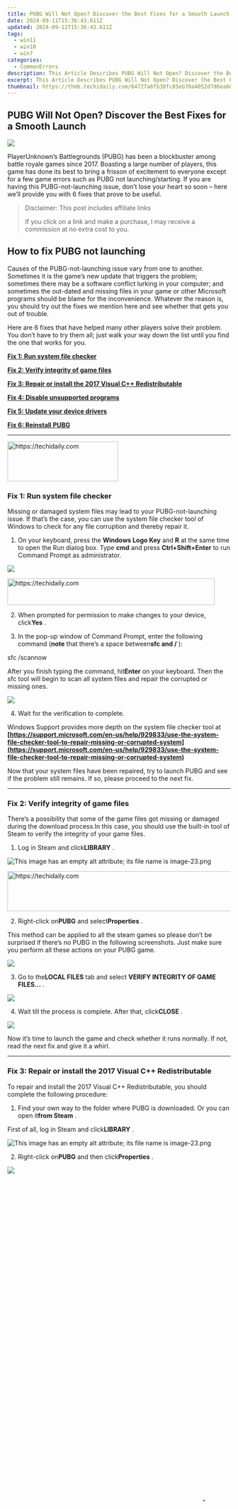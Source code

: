 ```yaml
---
title: PUBG Will Not Open? Discover the Best Fixes for a Smooth Launch
date: 2024-09-11T15:36:43.611Z
updated: 2024-09-12T15:36:43.611Z
tags:
  - win11
  - win10
  - win7
categories:
  - CommonErrors
description: This Article Describes PUBG Will Not Open? Discover the Best Fixes for a Smooth Launch
excerpt: This Article Describes PUBG Will Not Open? Discover the Best Fixes for a Smooth Launch
thumbnail: https://thmb.techidaily.com/64727a6fb30fc85eb70a4052d7d6ea68ac41c9b68c8e82ebf0f07967ea3707f2.jpg
---
```


## PUBG Will Not Open? Discover the Best Fixes for a Smooth Launch

![](https://images.drivereasy.com/wp-content/uploads/2019/06/image-440-1024x442.png)

 PlayerUnknown’s Battlegrounds (PUBG) has been a blockbuster among battle royale games since 2017\. Boasting a large number of players, this game has done its best to bring a frisson of excitement to everyone except for a few game errors such as PUBG not launching/starting. If you are having this PUBG-not-launching issue, don’t lose your heart so soon – here we’ll provide you with 6 fixes that prove to be useful.

>  Disclaimer: This post includes affiliate links
>
>  If you click on a link and make a purchase, I may receive a commission at no extra cost to you.
>

## How to fix PUBG not launching

 Causes of the PUBG-not-launching issue vary from one to another. Sometimes it is the game’s new update that triggers the problem; sometimes there may be a software conflict lurking in your computer; and sometimes the out-dated and missing files in your game or other Microsoft programs should be blame for the inconvenience. Whatever the reason is, you should try out the fixes we mention here and see whether that gets you out of trouble.

 Here are 6 fixes that have helped many other players solve their problem. You don’t have to try them all; just walk your way down the list until you find the one that works for you.

**[Fix 1: Run system file checker](#fix1)**

**[Fix 2: Verify integrity of game files](#fix2)**

**[Fix 3: Repair or install the 2017 Visual C++ Redistributable](#fix3)**

**[Fix 4: Disable unsupported programs](#fix4)**

**[Fix 5: Update your device drivers](#fix5)**

**[Fix 6: Reinstall PUBG](#fix6)**

---

<!-- affiliate ads begin -->
<a href="https://bluettius.sjv.io/c/5597632/2139112/17108" target="_top" id="2139112">
  <img src="//a.impactradius-go.com/display-ad/17108-2139112" border="0" alt="https://techidaily.com" width="250" height="90"/>
</a>
<img height="0" width="0" src="https://bluettius.sjv.io/i/5597632/2139112/17108" style="position:absolute;visibility:hidden;" border="0" />
<!-- affiliate ads end -->

### Fix 1: Run system file checker

 Missing or damaged system files may lead to your PUBG-not-launching issue. If that’s the case, you can use the system file checker tool of Windows to check for any file corruption and thereby repair it.

 1) On your keyboard, press the **Windows Logo Key** and **R** at the same time to open the Run dialog box. Type **cmd** and press **Ctrl+Shift+Enter**  to run Command Prompt as administrator.

![](https://images.drivereasy.com/wp-content/uploads/2019/05/image-182.png)

<!-- affiliate ads begin -->
<a href="https://aligracehair.sjv.io/c/5597632/2115950/19272" target="_top" id="2115950">
  <img src="//a.impactradius-go.com/display-ad/19272-2115950" border="0" alt="https://techidaily.com" width="468" height="60"/>
</a>
<img height="0" width="0" src="https://aligracehair.sjv.io/i/5597632/2115950/19272" style="position:absolute;visibility:hidden;" border="0" />
<!-- affiliate ads end -->

 2) When prompted for permission to make changes to your device, click**Yes** .

 3) In the pop-up window of Command Prompt, enter the following command (**note** that there’s a space between**sfc and /** ):

sfc /scannow

 After you finish typing the command, hit**Enter** on your keyboard. Then the sfc tool will begin to scan all system files and repair the corrupted or missing ones.

![](https://images.drivereasy.com/wp-content/uploads/2019/05/image-183.png)

4) Wait for the verification to complete.

 Windows Support provides more depth on the system file checker tool at  
**[https://support.microsoft.com/en-us/help/929833/use-the-system-file-checker-tool-to-repair-missing-or-corrupted-system](https://support.microsoft.com/en-us/help/929833/use-the-system-file-checker-tool-to-repair-missing-or-corrupted-system)** [](https://support.microsoft.com/en-us/help/929833/use-the-system-file-checker-tool-to-repair-missing-or-corrupted-system)

 Now that your system files have been repaired, try to launch PUBG and see if the problem still remains. If so, please proceed to the next fix.

---

### Fix 2: Verify integrity of game files

 There’s a possibility that some of the game files got missing or damaged during the download process.In this case, you should use the built-in tool of Steam to verify the integrity of your game files.

 1) Log in Steam and click**LIBRARY** .

![This image has an empty alt attribute; its file name is image-23.png](https://images.drivereasy.com/wp-content/uploads/2019/06/image-23.png)

<!-- affiliate ads begin -->
<a href="https://unicoeye.pxf.io/c/5597632/2134248/18498" target="_top" id="2134248">
  <img src="//a.impactradius-go.com/display-ad/18498-2134248" border="0" alt="https://techidaily.com" width="728" height="90"/>
</a>
<img height="0" width="0" src="https://unicoeye.pxf.io/i/5597632/2134248/18498" style="position:absolute;visibility:hidden;" border="0" />
<!-- affiliate ads end -->

 2) Right-click on**PUBG** and select**Properties** .

 This method can be applied to all the steam games so please don’t be surprised if there’s no PUBG in the following screenshots. Just make sure you perform all these actions on your PUBG game.

![](https://images.drivereasy.com/wp-content/uploads/2019/06/image-445.png)

 3) Go to the**LOCAL FILES** tab and select **VERIFY INTEGRITY OF GAME FILES…** .

![](https://images.drivereasy.com/wp-content/uploads/2019/06/image-446.png)

 4) Wait till the process is complete. After that, click**CLOSE** .

![](https://images.drivereasy.com/wp-content/uploads/2019/06/image-31.png)

 Now it’s time to launch the game and check whether it runs normally. If not, read the next fix and give it a whirl.

---

### **Fix 3: Repair or install the 2017 Visual C++ Redistributable**

 To repair and install the 2017 Visual C++ Redistributable, you should complete the following procedure:

 1) Find your own way to the folder where PUBG is downloaded. Or you can open it**from Steam** .

 First of all, log in Steam and click**LIBRARY** .

![This image has an empty alt attribute; its file name is image-23.png](https://images.drivereasy.com/wp-content/uploads/2019/06/image-23.png)

 2) Right-click on**PUBG** and then click**Properties** .

![](https://images.drivereasy.com/wp-content/uploads/2019/06/image-448.png)

<!-- affiliate ads begin -->
<span id="2135472">
					<video width="864" height="1536" style="cursor:pointer"
           poster="//a.impactradius-go.com/display-clicktoplayimage/2135472.png"
           onclick="if(!this.playClicked){this.play();this.setAttribute('controls',true);this.playClicked=true;}">
	   <source src="//a.impactradius-go.com/display-ad/18498-2135472">
	   <img src="//a.impactradius-go.com/display-clicktoplayimage/2135472.png" style="border: none; height: 100%; width: 100%; object-fit: contain">
	</video>
	<div style="width:540px;text-align:center"><a href="javascript:window.open(decodeURIComponent('https%3A%2F%2Funicoeye.pxf.io%2Fc%2F5597632%2F2135472%2F18498'), '_blank');void(0);">Click here</a></div>
</span>
<img height="0" width="0" src="https://imp.pxf.io/i/5597632/2135472/18498" style="position:absolute;visibility:hidden;" border="0" />
<!-- affiliate ads end -->

 3) On the next page, go to the**LOCAL FILES** tab. Next, click **BROWSE LOCAL FILES…** .

![](https://images.drivereasy.com/wp-content/uploads/2019/06/image-466.png)

 4) When the game folder is opened, locate**\_CommonRedist** and double-click on it. Then go on to double-click these two subfolders:**vcredist > 2017** .

![](https://images.drivereasy.com/wp-content/uploads/2019/06/image-471.png)

<!-- affiliate ads begin -->
<a href="https://aligracehair.sjv.io/c/5597632/2115927/19272" target="_top" id="2115927">
  <img src="//a.impactradius-go.com/display-ad/19272-2115927" border="0" alt="https://techidaily.com" width="125" height="90"/>
</a>
<img height="0" width="0" src="https://aligracehair.sjv.io/i/5597632/2115927/19272" style="position:absolute;visibility:hidden;" border="0" />
<!-- affiliate ads end -->

![](https://images.drivereasy.com/wp-content/uploads/2019/06/image-469.png)

<!-- affiliate ads begin -->
<span id="1975648">
					<video width="128" height="480" style="cursor:pointer"
           poster="//a.impactradius-go.com/display-clicktoplayimage/1975648.png"
           onclick="if(!this.playClicked){this.play();this.setAttribute('controls',true);this.playClicked=true;}">
	   <source src="//a.impactradius-go.com/display-ad/22993-1975648">
	   <img src="//a.impactradius-go.com/display-clicktoplayimage/1975648.png" style="border: none; height: 100%; width: 100%; object-fit: contain">
	</video>
	<div style="width:80px;text-align:center"><a href="javascript:window.open(decodeURIComponent('https%3A%2F%2Fhomestyler.sjv.io%2Fc%2F5597632%2F1975648%2F22993'), '_blank');void(0);">Click here</a></div>
</span>
<img height="0" width="0" src="https://imp.pxf.io/i/5597632/1975648/22993" style="position:absolute;visibility:hidden;" border="0" />
<!-- affiliate ads end -->

![This image has an empty alt attribute; its file name is image-473.png](https://images.drivereasy.com/wp-content/uploads/2019/06/image-473.png)

<!-- affiliate ads begin -->
<a href="https://ephamedtechinc.pxf.io/c/5597632/2120861/26400?prodsku=Saturn" target="_top" id="2120861">
  <img src="//a.impactradius-go.com/display-ad/26400-2120861" border="0" alt="https://techidaily.com" width="728" height="90"/>
</a>
<img height="0" width="0" src="https://ephamedtechinc.pxf.io/i/5597632/2120861/26400?prodsku=Saturn" style="position:absolute;visibility:hidden;" border="0" />
<!-- affiliate ads end -->

 If you don’t spot a**2017** subfolder here, please download and install the**2017 Visual C++ Redistributable** by yourself. Here’s a possible download webpage for your reference:  
[**https://support.microsoft.com/en-us/help/2977003/the-latest-supported-visual-c-downloads**](https://support.microsoft.com/en-us/help/2977003/the-latest-supported-visual-c-downloads)

 5) Double-click**vc\_redist.x64** to invoke the setup wizard.

![](https://images.drivereasy.com/wp-content/uploads/2019/06/image-474.png)

 6) Select**Repair** and follow the onscreen instructions to repair your 2017 Visual C++ Redistributable. Wait for the process to finish, and then launch PUBG to check if it has gone back to normal. If yes, then congrats – you’ve solved the problem!

 If not, return to this step and choose**Uninstall** . Likewise, complete the follow-up process and check to see whether your PUBG-not-launching issue has disappeared or not.

![](https://images.drivereasy.com/wp-content/uploads/2019/06/image-475.png)

 In case your problem hasn’t been solved successfully, you may move on to the next fix below.

---

<!-- affiliate ads begin -->
<a href="https://appsumo.8odi.net/c/5597632/2118318/7443" target="_top" id="2118318">
  <img src="//a.impactradius-go.com/display-ad/7443-2118318" border="0" alt="https://techidaily.com" width="600" height="90"/>
</a>
<img height="0" width="0" src="https://appsumo.8odi.net/i/5597632/2118318/7443" style="position:absolute;visibility:hidden;" border="0" />
<!-- affiliate ads end -->

### Fix 4: Disable unsupported programs

 Unsupported programs are among the most common causes of games-not-launching issues. This is also true with PUBG. To solve the problem, you need to remove or disable any programs unrelated to the game, and even turn off your antivirus temporarily.

 1) On your keyboard, press the **Windows Logo key** and **R** at the same time to invoke the Run dialog box. Type in **taskmgr** and hit **Enter** .

![](https://images.drivereasy.com/wp-content/uploads/2019/05/image-296.png)

<!-- affiliate ads begin -->
<a href="https://aligracehair.sjv.io/c/5597632/2135394/19272" target="_top" id="2135394">
  <img src="//a.impactradius-go.com/display-ad/19272-2135394" border="0" alt="https://techidaily.com" width="120" height="90"/>
</a>
<img height="0" width="0" src="https://aligracehair.sjv.io/i/5597632/2135394/19272" style="position:absolute;visibility:hidden;" border="0" />
<!-- affiliate ads end -->

 2) Select the**Processes** tab. Right-click on the program that needs to be ended and click**End task** . If you don’t know which program should be shut down, simply close all the background running apps that you think are unnecessary.**Note** that you shouldn’t end any processes that you’re not familiar with in case you mistakenly close the important ones.

 As reported by many PUBG players,**MSI Afterburner** – an overclocking tool for MSI graphics cards – may be one of the culprits for the trouble. If you happen to be using this app, make sure you turn if off.

![](https://images.drivereasy.com/wp-content/uploads/2019/05/2019-05-13_10-51-43.png)

<!-- affiliate ads begin -->
<a href="https://25home.pxf.io/c/5597632/2123473/16836" target="_top" id="2123473">
  <img src="//a.impactradius-go.com/display-ad/16836-2123473" border="0" alt="https://techidaily.com" width="254" height="90"/>
</a>
<img height="0" width="0" src="https://25home.pxf.io/i/5597632/2123473/16836" style="position:absolute;visibility:hidden;" border="0" />
<!-- affiliate ads end -->

 If you find out any programs that trigger the issue, you can forward them to **[PUBG support](https://www.pubg.com/support/)**  .

 3) Your trouble is sometimes caused by interference from antivirus software. To see if that’s the problem for you, temporarily**disable your antivirus program** and check if the PUBG-not-launching issue persists. (Consult your antivirus documentation for instructions on disabling it.)

 If the game works properly after you disable the antivirus, contact the vendor of your antivirus software and ask them for advice, or install a different antivirus solution.

 Be extra careful about what sites you visit, what emails you open and what files you download when your antivirus is disabled.

If this didn’t help, please try out the next fix.

---

### **Fix 5: Update your device drivers**

 Make sure you have the latest drivers for your PC components (such as CPU, GPU, and audio). Sometimes PUBG may fail to be launched because of an out-dated or corrupt driver, which is so inconspicuous that you may not even notice it until the problem occurs. If that’s the case, try to update your device drivers periodically.

 You may either download the most up-to-date drivers online and install them manually, or simply trust in **[Driver Easy](https://tools.techidaily.com/drivereasy/download/)**  and its abilities to update all your drivers automatically.

 Driver Easy will automatically recognize your system and find the correct drivers for it. You don’t need to know exactly what system your computer is running, you don’t need to risk downloading and installing the wrong driver, and you don’t need to worry about making a mistake when installing. **Driver Easy takes care of everything.**

 You can update your drivers automatically with either the **FREE**  or the **Pro**  version of Driver Easy. But with the Pro version it takes just 2 clicks (and you get full support and a 30-day money back guarantee):

 1) **[Download](https://tools.techidaily.com/drivereasy/download/)**  and install Driver Easy.

 2) Run Driver Easy and click the **Scan Now** button. Driver Easy will then scan your computer and detect any problem drivers.

![](https://images.drivereasy.com/wp-content/uploads/2019/06/image-96.png)

<!-- affiliate ads begin -->
<a href="https://aligracehair.sjv.io/c/5597632/2135399/19272" target="_top" id="2135399">
  <img src="//a.impactradius-go.com/display-ad/19272-2135399" border="0" alt="https://techidaily.com" width="300" height="90"/>
</a>
<img height="0" width="0" src="https://aligracehair.sjv.io/i/5597632/2135399/19272" style="position:absolute;visibility:hidden;" border="0" />
<!-- affiliate ads end -->

 3) Click the **Update** button next to the flagged device to automatically download the correct version of the driver (you can do this with the **FREE** version). Then install the driver in your computer.

 Or click **Update All** to automatically download and install the correct version of all the drivers that are missing or out of date on your system (this requires the **[Pro version](https://tools.techidaily.com/drivereasy/download/)**  – you’ll be prompted to upgrade when you click**Update All** ).

![](https://images.drivereasy.com/wp-content/uploads/2019/06/image-97.png)

 If you have any problems when using Driver Easy, please feel free to drop us an email at <support@drivereasy.com>. We are always here if we can help.

 4) Reboot your computer and launch PUBG. Check to see whether it can run properly this time.

---

### Fix 6: Reinstall PUBG

 If all the fixes above can’t help you solve the problem, then you should try to reinstall PUBG in case some of its crucial files have been corrupted. Here’s how to do it:

 1) On your keyboard, press the **Windows Logo**  key and **R** at the same time to invoke the Run dialog box. Type in **control panel** and press **Enter** .

![](https://images.drivereasy.com/wp-content/uploads/2019/05/2019-05-20_10-55-05.png)

<!-- affiliate ads begin -->
<a href="https://ephamedtechinc.pxf.io/c/5597632/2130528/26400" target="_top" id="2130528">
  <img src="//a.impactradius-go.com/display-ad/26400-2130528" border="0" alt="https://techidaily.com" width="728" height="90"/>
</a>
<img height="0" width="0" src="https://ephamedtechinc.pxf.io/i/5597632/2130528/26400" style="position:absolute;visibility:hidden;" border="0" />
<!-- affiliate ads end -->

 2) Expand the drop-down list next to**View by:** and select **Category** . Then, click **Uninstall a program** right under the **Programs** category.

![](https://images.drivereasy.com/wp-content/uploads/2019/05/image-750.png)

 3) Right-click on PUBG and click**Uninstall** .

![](https://images.drivereasy.com/wp-content/uploads/2019/06/image-481.png)

<!-- affiliate ads begin -->
<a href="https://ephamedtechinc.pxf.io/c/5597632/2130529/26400" target="_top" id="2130529">
  <img src="//a.impactradius-go.com/display-ad/26400-2130529" border="0" alt="https://techidaily.com" width="728" height="90"/>
</a>
<img height="0" width="0" src="https://ephamedtechinc.pxf.io/i/5597632/2130529/26400" style="position:absolute;visibility:hidden;" border="0" />
<!-- affiliate ads end -->

4) Follow the on-screen instructions to uninstall PUBG.

5) Download and install PUBG from Steam once again. Then try to launch the game and see if your problem still remains.

---

 If you also have problems like “PUBG stuck on loading screen”, don’t hesitate to check out **[this post](https://tools.techidaily.com/drivereasy/download/)**  and find possible solutions for yourself.

 So far, have you succeeded in solving the PUBG-not-launching issue? If you have any follow-up questions or ideas, please feel free to leave a comment below. Hopefully you’ll have chicken for dinner as much as you like in PUBG!

* [games](https://tools.techidaily.com/drivereasy/download/)

<ins class="adsbygoogle"
     style="display:block"
     data-ad-format="autorelaxed"
     data-ad-client="ca-pub-7571918770474297"
     data-ad-slot="1223367746"></ins>

<ins class="adsbygoogle"
     style="display:block"
     data-ad-client="ca-pub-7571918770474297"
     data-ad-slot="8358498916"
     data-ad-format="auto"
     data-full-width-responsive="true"></ins>



